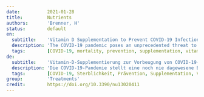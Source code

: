 ```yaml
---
date:          2021-01-28
title:         Nutrients
authors:       'Brenner, H'
status:        default
en:
  subtitle:    'Vitamin D Supplementation to Prevent COVID-19 Infections and Deaths-Accumulating Evidence from Epidemiological and Intervention Studies Calls for Immediate Action'
  description: 'The COVID-19 pandemic poses an unprecedented threat to human health, health care systems, public life, and economy around the globe. The repertoire of effective therapies for severe courses of the disease has remained limited. A large proportion of the world population suffers from vitamin D insufficiency or deficiency, with prevalence being particularly high among the COVID-19 high-risk populations. Vitamin D supplementation has been suggested as a potential option to prevent COVID-19 infections, severe courses, and deaths from the disease, but is not widely practiced. This article provides an up-to-date summary of recent epidemiological and intervention studies on a possible role of vitamin D supplementation for preventing severe COVID-19 cases and deaths. Despite limitations and remaining uncertainties, accumulating evidence strongly supports widespread vitamin D supplementation, in particular of high-risk populations, as well as high-dose supplementation of those infected. Given the dynamics of the COVID-19 pandemic, the benefit–risk ratio of such supplementation calls for immediate action even before results of ongoing large-scale randomized trials become available.'
  tags:        [COVID-19, mortality, prevention, supplementation, vitamin D]
de:
  subtitle:    'Vitamin-D-Supplementierung zur Vorbeugung von COVID-19-Infektionen und Todesfällen - Die sich häufenden Belege aus epidemiologischen und Interventionsstudien erfordern sofortiges Handeln'
  description: 'Die COVID-19-Pandemie stellt eine noch nie dagewesene Bedrohung für die menschliche Gesundheit, die Gesundheitssysteme, das öffentliche Leben und die Wirtschaft auf der ganzen Welt dar. Das Repertoire an wirksamen Therapien für schwere Verläufe der Krankheit ist nach wie vor begrenzt. Ein großer Teil der Weltbevölkerung leidet an Vitamin-D-Insuffizienz oder -Mangel, wobei die Prävalenz in den COVID-19-Hochrisikogruppen besonders hoch ist. Eine Vitamin-D-Supplementierung wurde als mögliche Option zur Verhinderung von COVID-19-Infektionen, schweren Krankheitsverläufen und Todesfällen vorgeschlagen, wird aber nicht allgemein praktiziert. Dieser Artikel enthält eine aktuelle Zusammenfassung der jüngsten epidemiologischen Studien und Interventionsstudien über eine mögliche Rolle der Vitamin-D-Supplementierung bei der Prävention schwerer COVID-19-Fälle und Todesfälle. Trotz der Einschränkungen und verbleibenden Unsicherheiten sprechen die sich häufenden Belege nachdrücklich für eine weit verbreitete Vitamin-D-Supplementierung, insbesondere in Hochrisikogruppen, sowie für eine hochdosierte Supplementierung der Infizierten. Angesichts der Dynamik der COVID-19-Pandemie erfordert das Nutzen-Risiko-Verhältnis einer solchen Supplementierung sofortiges Handeln, noch bevor die Ergebnisse der laufenden groß angelegten randomisierten Studien vorliegen.' 
  tags:        [COVID-19, Sterblichkeit, Prävention, Supplementation, Vitamin D]
group:         'Treatments'
credit:        https://doi.org/10.3390/nu13020411
---
```

